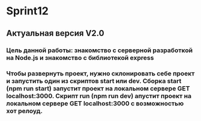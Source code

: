 # Sprint12
## Актуальная версия V2.0
### Цель данной работы: знакомство с серверной разработкой на Node.js и знакомство с библиотекой express
### Чтобы развернуть проект, нужно склонировать себе проект и запустить один из скриптов start или dev. Сборка start (npm run start) запустит проект на локальном сервере GET localhost:3000. Скрипт run (npm run dev) апустит проект на локальном сервере GET localhost:3000 с возможностью хот релоуд. 
